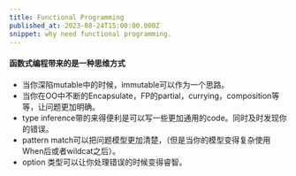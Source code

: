 ```yaml
---
title: Functional Programming
published_at: 2023-08-24T15:00:00.000Z
snippet: why need functional programming.
---
```


#### 函数式编程带来的是一种思维方式
- 当你深陷mutable中的时候，immutable可以作为一个思路。 
- 当你在OO中不断的Encapsulate，FP的partial，currying，composition等等，让问题更加明确。
- type inference带的来得便利是可以写一些更加通用的code。同时及时发现你的错误。
- pattern match可以把问题模型更加清楚，（但是当你的模型变得复杂使用When后或者wildcat之后）。
- option 类型可以让你处理错误的时候变得睿智。

